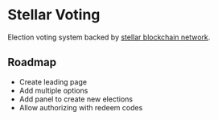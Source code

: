 # Stellar Voting

Election voting system backed by [stellar blockchain network](http://stellar.org/).

## Roadmap

- Create leading page
- Add multiple options
- Add panel to create new elections
- Allow authorizing with redeem codes
